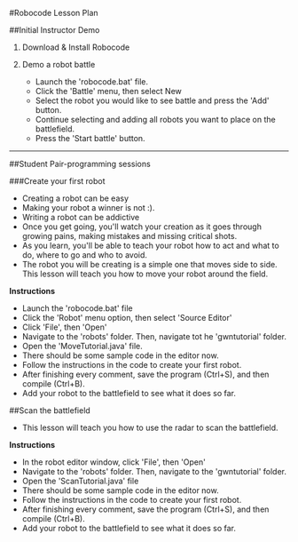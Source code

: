 #Robocode Lesson Plan

##Initial Instructor Demo
1. Download & Install Robocode

2. Demo a robot battle
	* Launch the 'robocode.bat' file.
	* Click the 'Battle' menu, then select New
	* Select the robot you would like to see battle and press the 'Add' button.
	* Continue selecting and adding all robots you want to place on the battlefield.
	* Press the 'Start battle' button.

---
##Student Pair-programming sessions

###Create your first robot
* Creating a robot can be easy
* Making your robot a winner is not :).
* Writing a robot can be addictive
* Once you get going, you'll watch your creation as it goes through growing pains, making mistakes and missing critical shots.
* As you learn, you'll be able to teach your robot how to act and what to do, where to go and who to avoid.
* The robot you will be creating is a simple one that moves side to side. This lesson will teach you how to move your robot around the field.

**Instructions**
* Launch the 'robocode.bat' file
* Click the 'Robot' menu option, then select 'Source Editor'
* Click 'File', then 'Open'
* Navigate to the 'robots' folder. Then, navigate tot he 'gwntutorial' folder.
* Open the 'MoveTutorial.java' file.
* There should be some sample code in the editor now.
* Follow the instructions in the code to create your first robot.
* After finishing every comment, save the program (Ctrl+S), and then compile (Ctrl+B).
* Add your robot to the battlefield to see what it does so far.


##Scan the battlefield
* This lesson will teach you how to use the radar to scan the battlefield.

**Instructions**
* In the robot editor window, click 'File', then 'Open'
* Navigate to the 'robots' folder. Then, navigate to the 'gwntutorial' folder.
* Open the 'ScanTutorial.java' file
* There should be some sample code in the editor now.
* Follow the instructions in the code to create your first robot.
* After finishing every comment, save the program (Ctrl+S), and then compile (Ctrl+B).
* Add your robot to the battlefield to see what it does so far.
